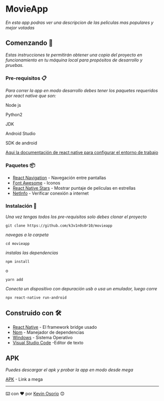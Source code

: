 # MovieApp

_En esta app podras ver una descripcion de las peliculas mas populares y mejor votadas_

## Comenzando 🚀

_Estas instrucciones te permitirán obtener una copia del proyecto en funcionamiento en tu máquina local para propósitos de desarrollo y pruebas._

### Pre-requisitos 📋

_Para correr la app en modo desarrollo debes tener los paquetes requeridos por react native que son:_

Node js

Python2

JDK

Android Studio

SDK de android

[Aqui la documentación de react native para configurar el entorno de trabajo](https://reactnative.dev/docs/environment-setup)

### Paquetes 📦

- [React Navigation](https://reactnavigation.org/) - Navegación entre pantallas
- [Font Awesome](https://www.npmjs.com/package/@fortawesome/react-native-fontawesome) - Iconos
- [React Native Stars](https://www.npmjs.com/package/react-native-stars) - Mostrar puntaje de peliculas en estrellas
- [NetInfo]() - Verificar conexión a internet

### Instalación 🔧

_Una vez tengas todos los pre-requisitos solo debes clonar el proyecto_

```
git clone https://github.com/k3v1n0s0r10/movieapp
```

_navegas a la carpeta_

```
cd movieapp
```

_instalas las dependencias_

```
npm install
```
o
```
yarn add
```

_Conecta un dispositivo con depuración usb o usa un emulador, luego corre_

```
npx react-native run-android
```


## Construido con 🛠️

- [React Native](https://reactnative.dev/) - El framework bridge usado
- [Npm](https://www.npmjs.com/) - Manejador de dependencias
- [Windows](https://www.microsoft.com/es-co/windows) - Sistema Operativo
- [Visual Studio Code](https://code.visualstudio.com/) -Editor de texto

## APK

_Puedes descargar el apk y probar la app en modo desde mega_

[APK](https://mega.nz/file/Tm4kmJZR#FaND8XhFWZ4JR_R6eN37GtiiTK_2igGyzBWPQjB9ST8) - Link a mega



---

⌨️ con ❤️ por [Kevin Osorio](https://github.com/k3v1n0s0r10) 😊
